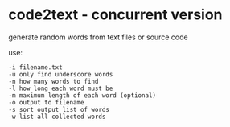 
# code2text - concurrent  version
 generate random words from text files or source code

use:

    -i filename.txt
    -u only find underscore words
    -n how many words to find
    -l how long each word must be
    -m maximum length of each word (optional)
    -o output to filename
    -s sort output list of words
    -w list all collected words